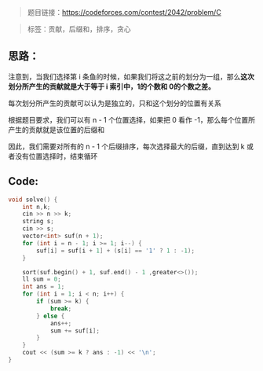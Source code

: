 > 题目链接：https://codeforces.com/contest/2042/problem/C

> 标签：贡献，后缀和，排序，贪心

## 思路：

注意到，当我们选择第 i 条鱼的时候，如果我们将这之前的划分为一组，那么**这次划分所产生的贡献就是大于等于 i 索引中，1的个数和 0的个数之差。**

每次划分所产生的贡献可以认为是独立的，只和这个划分的位置有关系

根据题目要求，我们可以有 n - 1 个位置选择，如果把 0 看作 -1，那么每个位置所产生的贡献就是该位置的后缀和

因此，我们需要对所有的 n - 1 个后缀排序，每次选择最大的后缀，直到达到 k 或者没有位置选择时，结束循环

## Code:

```cpp
void solve() {
    int n,k;
    cin >> n >> k;
    string s;
    cin >> s;
    vector<int> suf(n + 1);
    for (int i = n - 1; i >= 1; i--) {
        suf[i] = suf[i + 1] + (s[i] == '1' ? 1 : -1);
    }

    sort(suf.begin() + 1, suf.end() - 1 ,greater<>());
    ll sum = 0;
    int ans = 1;
    for (int i = 1; i < n; i++) {
        if (sum >= k) {
            break;
        } else {
            ans++;
            sum += suf[i];
        }
    }
    cout << (sum >= k ? ans : -1) << '\n';
}

```

